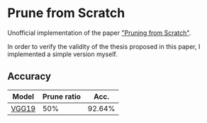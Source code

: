 # Prune from Scratch
Unofficial implementation of the paper ["Pruning from Scratch"](https://arxiv.org/abs/1909.12579).

In order to verify the validity of the thesis proposed in this paper, I implemented a simple version myself.


## Accuracy
| Model             |Prune ratio        | Acc.        |
| ----------------- | ----------------- |-------------|
| [VGG19](https://arxiv.org/abs/1409.1556)  | 50%          | 92.64%      |
